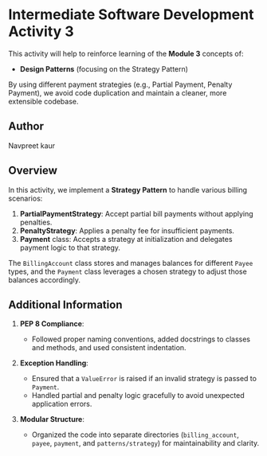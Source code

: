 # Intermediate Software Development Activity 3

This activity will help to reinforce learning of the **Module 3** concepts of:
- **Design Patterns** (focusing on the Strategy Pattern)

By using different payment strategies (e.g., Partial Payment, Penalty Payment), 
we avoid code duplication and maintain a cleaner, more extensible codebase.

## Author

Navpreet kaur

## Overview

In this activity, we implement a **Strategy Pattern** to handle various billing scenarios:
1. **PartialPaymentStrategy**: Accept partial bill payments without applying penalties.
2. **PenaltyStrategy**: Applies a penalty fee for insufficient payments.
3. **Payment** class: Accepts a strategy at initialization and delegates payment logic to that strategy.

The `BillingAccount` class stores and manages balances for different `Payee` types, 
and the `Payment` class leverages a chosen strategy to adjust those balances accordingly.

## Additional Information

1. **PEP 8 Compliance**:  
   - Followed proper naming conventions, added docstrings to classes and methods, 
     and used consistent indentation.
   
2. **Exception Handling**:  
   - Ensured that a `ValueError` is raised if an invalid strategy is passed to `Payment`.
   - Handled partial and penalty logic gracefully to avoid unexpected application errors.

3. **Modular Structure**:  
   - Organized the code into separate directories (`billing_account`, `payee`, `payment`, and `patterns/strategy`) 
     for maintainability and clarity.

